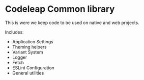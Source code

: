 # Codeleap Common library

This is were we keep code to be used on native and web projects.

Includes:

- Application Settings
- Theming helpers
- Variant System
- Logger
- Fetch
- ESLint Configuration
- General utilities